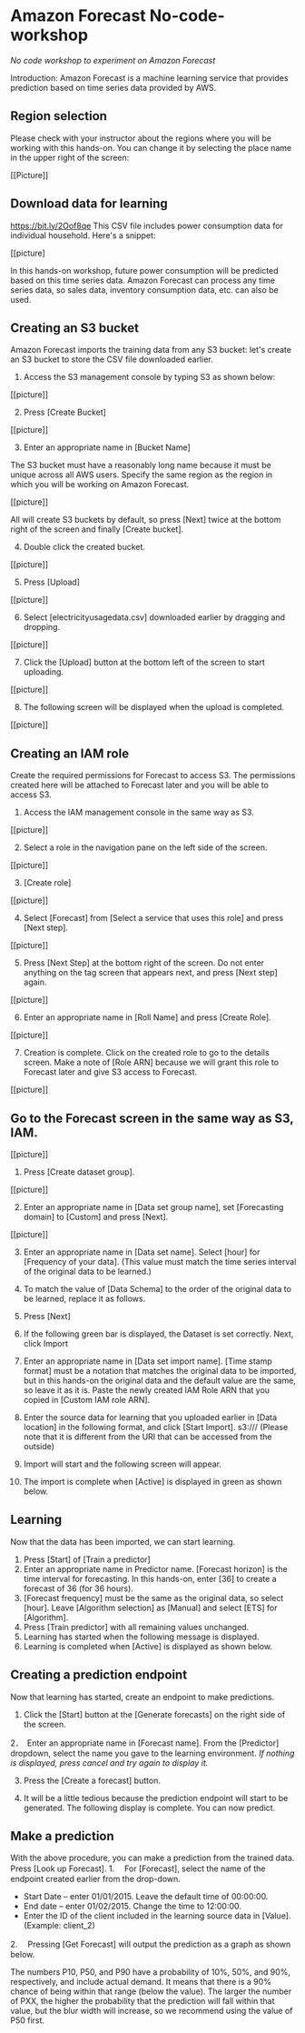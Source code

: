 # Amazon Forecast No-code-workshop
*No code workshop to experiment on Amazon Forecast*

Introduction: Amazon Forecast is a machine learning service that provides prediction based on time series data provided by AWS.

## Region selection
Please check with your instructor about the regions where you will be working with this hands-on. You can change it by selecting the place name in the upper right of the screen:

[[Picture]]
 

## Download data for learning
https://bit.ly/2Oof8qe
This CSV file includes power consumption data for individual household. Here's a snippet:
 
 [[picture]

In this hands-on workshop, future power consumption will be predicted based on this time series data. Amazon Forecast can process any time series data, so sales data, inventory consumption data, etc. can also be used.

## Creating an S3 bucket
Amazon Forecast imports the training data from any S3 bucket: let's create an S3 bucket to store the CSV file downloaded earlier.

1. Access the S3 management console by typing S3 as shown below:

[[picture]]
 
2. Press [Create Bucket]

[[picture]]
 
3. Enter an appropriate name in [Bucket Name]

The S3 bucket must have a reasonably long name because it must be unique across all AWS users. Specify the same region as the region in which you will be working on Amazon Forecast.

[[picture]]

All will create S3 buckets by default, so press [Next] twice at the bottom right of the screen and finally [Create bucket].

4. Double click the created bucket.

[[picture]]

5. Press [Upload]

[[picture]]

6. Select [electricityusagedata.csv] downloaded earlier by dragging and dropping.

[[picture]]

7. Click the [Upload] button at the bottom left of the screen to start uploading.

[[picture]]

8. The following screen will be displayed when the upload is completed.

[[picture]]

## Creating an IAM role
Create the required permissions for Forecast to access S3. The permissions created here will be attached to Forecast later and you will be able to access S3.

1. Access the IAM management console in the same way as S3.

[[picture]]

2. Select a role in the navigation pane on the left side of the screen.

[[picture]]

3. [Create role]

[[picture]]

4. Select [Forecast] from [Select a service that uses this role] and press [Next step].

[[picture]]

5. Press [Next Step] at the bottom right of the screen. Do not enter anything on the tag screen that appears next, and press [Next step] again.

[[picture]]

6. Enter an appropriate name in [Roll Name] and press [Create Role].

[[picture]]

7. Creation is complete. Click on the created role to go to the details screen. Make a note of [Role ARN] because we will grant this role to Forecast later and give S3 access to Forecast.

[[picture]]

## Go to the Forecast screen in the same way as S3, IAM.

[[picture]]

1. Press [Create dataset group].

[[picture]]

2. Enter an appropriate name in [Data set group name], set [Forecasting domain] to [Custom] and press [Next].

[[picture]]

3. Enter an appropriate name in [Data set name]. Select [hour] for [Frequency of your data]. (This value must match the time series interval of the original data to be learned.)

4. To match the value of [Data Schema] to the order of the original data to be learned, replace it as follows.

5. Press [Next]

6. If the following green bar is displayed, the Dataset is set correctly.
Next, click Import

7. Enter an appropriate name in [Data set import name]. [Time stamp format] must be a notation that matches the original data to be imported, but in this hands-on the original data and the default value are the same, so leave it as it is. Paste the newly created IAM Role ARN that you copied in [Custom IAM role ARN].

8. Enter the source data for learning that you uploaded earlier in [Data location] in the following format, and click [Start Import]. s3://<bucket name>/<file name>
(Please note that it is different from the URI that can be accessed from the outside)

9. Import will start and the following screen will appear.

10. The import is complete when [Active] is displayed in green as shown below.

## Learning
Now that the data has been imported, we can start learning.

1. Press [Start] of [Train a predictor]
2. Enter an appropriate name in Predictor name. [Forecast horizon] is the time interval for forecasting. In this hands-on, enter [36] to create a forecast of 36 (for 36 hours).
3. [Forecast frequency] must be the same as the original data, so select [hour]. Leave [Algorithm selection] as [Manual] and select [ETS] for [Algorithm].
4. Press [Train predictor] with all remaining values unchanged.
5. Learning has started when the following message is displayed.
6. Learning is completed when [Active] is displayed as shown below.

## Creating a prediction endpoint
Now that learning has started, create an endpoint to make predictions.

1. Click the [Start] button at the [Generate forecasts] on the right side of the screen.
 
2．　Enter an appropriate name in [Forecast name]. From the [Predictor] dropdown, select the name you gave to the learning environment.
*If nothing is displayed, press cancel and try again to display it.*
 
3. Press the [Create a forecast] button.
 
4. It will be a little tedious because the prediction endpoint will start to be generated.
The following display is complete. You can now predict.

## Make a prediction
With the above procedure, you can make a prediction from the trained data.
Press [Look up Forecast]. 
1.　 For [Forecast], select the name of the endpoint created earlier from the drop-down.

* Start Date – enter 01/01/2015. Leave the default time of 00:00:00.
* End date – enter 01/02/2015. Change the time to 12:00:00.
* Enter the ID of the client included in the learning source data in [Value]. (Example: client_2)

2.　 Pressing [Get Forecast] will output the prediction as a graph as shown below.
 
The numbers P10, P50, and P90 have a probability of 10%, 50%, and 90%, respectively, and include actual demand. It means that there is a 90% chance of being within that range (below the value). The larger the number of PXX, the higher the probability that the prediction will fall within that value, but the blur width will increase, so we recommend using the value of P50 first.

